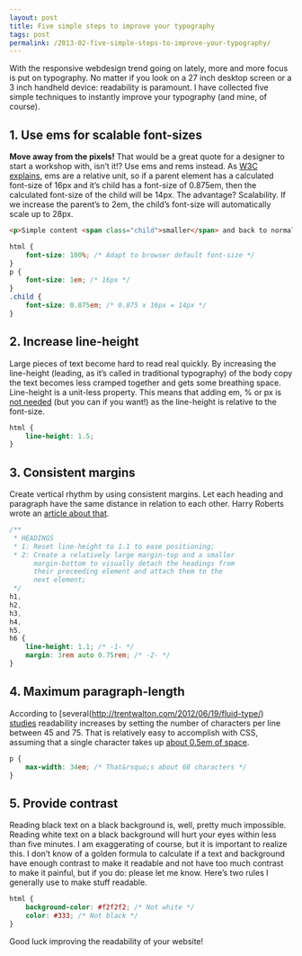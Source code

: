 ```yaml
---
layout: post
title: Five simple steps to improve your typography
tags: post
permalink: /2013-02-five-simple-steps-to-improve-your-typography/
---
```


With the responsive webdesign trend going on lately, more and more focus is put on typography. No matter if you look on a 27 inch desktop screen or a 3 inch handheld device: readability is paramount. I have collected five simple techniques to instantly improve your typography (and mine, of course).

## 1. Use ems for scalable font-sizes

**Move away from the pixels!** That would be a great quote for a designer to start a workshop with, isn’t it!? Use ems and rems instead. As [W3C explains](http://www.w3.org/Style/Examples/007/units), ems are a relative unit, so if a parent element has a calculated font-size of 16px and it’s child has a font-size of 0.875em, then the calculated font-size of the child will be 14px. The advantage? Scalability. If we increase the parent’s to 2em, the child’s font-size will automatically scale up to 28px.

```html
<p>Simple content <span class="child">smaller</span> and back to normal</p>
```

```css
html {
	font-size: 100%; /* Adapt to browser default font-size */
}
p {
	font-size: 1em; /* 16px */
}
.child {
	font-size: 0.875em; /* 0.875 x 16px = 14px */
}
```

## 2. Increase line-height

Large pieces of text become hard to read real quickly. By increasing the line-height (leading, as it’s called in traditional typography) of the body copy the text becomes less cramped together and gets some breathing space. Line-height is a unit-less property. This means that adding em, % or px is [not needed](http://www.w3.org/TR/CSS2/visudet.html#propdef-line-height) (but you can if you want!) as the line-height is relative to the font-size.

```css
html {
	line-height: 1.5;
}
```

## 3. Consistent margins

Create vertical rhythm by using consistent margins. Let each heading and paragraph have the same distance in relation to each other. Harry Roberts wrote an [article about that](http://csswizardry.com/2012/06/single-direction-margin-declarations/).

```css
/**
 * HEADINGS
 * 1: Reset line-height to 1.1 to ease positioning;
 * 2: Create a relatively large margin-top and a smaller
      margin-bottom to visually detach the headings from
      their preceeding element and attach them to the
      next element;
 */
h1,
h2,
h3,
h4,
h5,
h6 {
	line-height: 1.1; /* -1- */
	margin: 3rem auto 0.75rem; /* -2- */
}
```

## 4. Maximum paragraph-length

According to [several(http://trentwalton.com/2012/06/19/fluid-type/) [studies](http://adamdscott.com/typography/set-your-measure-optimizing-line-length-for-reading/) readability increases by setting the number of characters per line between 45 and 75. That is relatively easy to accomplish with CSS, assuming that a single character takes up [about 0.5em of space](http://www.maxdesign.com.au/articles/em/).

```css
p {
	max-width: 34em; /* That&rsquo;s about 68 characters */
}
```

## 5. Provide contrast

Reading black text on a black background is, well, pretty much impossible. Reading white text on a black background will hurt your eyes within less than five minutes. I am exaggerating of course, but it is important to realize this. I don’t know of a golden formula to calculate if a text and background have enough contrast to make it readable and not have too much contrast to make it painful, but if you do: please let me know. Here’s two rules I generally use to make stuff readable.

```css
html {
	background-color: #f2f2f2; /* Not white */
	color: #333; /* Not black */
}
```

Good luck improving the readability of your website!
